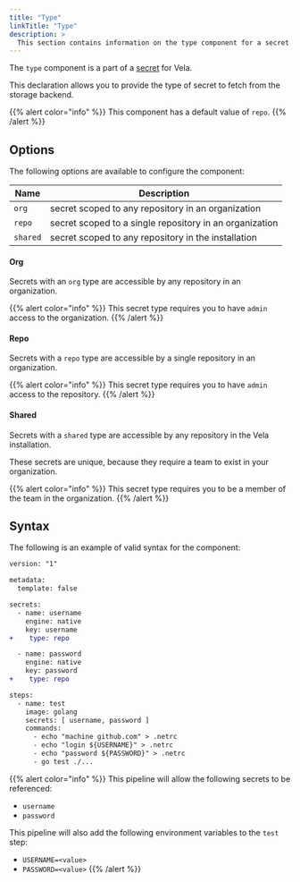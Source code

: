 ```yaml
---
title: "Type"
linkTitle: "Type"
description: >
  This section contains information on the type component for a secret.
---
```


The `type` component is a part of a [secret](/docs/concepts/pipeline/secrets/) for Vela.

This declaration allows you to provide the type of secret to fetch from the storage backend.

{{% alert color="info" %}}
This component has a default value of `repo`.
{{% /alert %}}

## Options

The following options are available to configure the component:

| Name     | Description                                             |
| -------- | ------------------------------------------------------- |
| `org`    | secret scoped to any repository in an organization      |
| `repo`   | secret scoped to a single repository in an organization |
| `shared` | secret scoped to any repository in the installation     |

#### Org

Secrets with an `org` type are accessible by any repository in an organization.

{{% alert color="info" %}}
This secret type requires you to have `admin` access to the organization.
{{% /alert %}}

#### Repo

Secrets with a `repo` type are accessible by a single repository in an organization.

{{% alert color="info" %}}
This secret type requires you to have `admin` access to the repository.
{{% /alert %}}

#### Shared

Secrets with a `shared` type are accessible by any repository in the Vela installation.

These secrets are unique, because they require a team to exist in your organization.

{{% alert color="info" %}}
This secret type requires you to be a member of the team in the organization.
{{% /alert %}}

## Syntax

The following is an example of valid syntax for the component:

```diff
version: "1"

metadata:
  template: false

secrets:
  - name: username
    engine: native
    key: username
+    type: repo

  - name: password
    engine: native
    key: password
+    type: repo

steps:
  - name: test
    image: golang
    secrets: [ username, password ]
    commands:
      - echo "machine github.com" > .netrc
      - echo "login ${USERNAME}" > .netrc
      - echo "password ${PASSWORD}" > .netrc
      - go test ./...
```

{{% alert color="info" %}}
This pipeline will allow the following secrets to be referenced:

- `username`
- `password`

This pipeline will also add the following environment variables to the `test` step:

- `USERNAME=<value>`
- `PASSWORD=<value>`
  {{% /alert %}}
